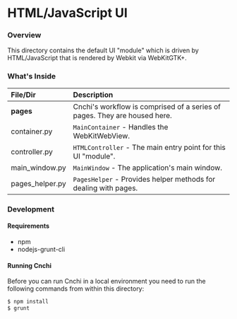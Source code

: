 # HTML/JavaScript UI
### Overview
This directory contains the default UI "module" which is driven by HTML/JavaScript that is rendered by Webkit via WebKitGTK+. 
### What's Inside
|File/Dir|Description|
|:---|:---|
|**pages**|Cnchi's workflow is comprised of a series of pages. They are housed here.|
|container.py|`MainContainer` - Handles the WebKitWebView.|
|controller.py|`HTMLController` - The main entry point for this UI "module".|
|main_window.py|`MainWindow` - The application's main window.|
|pages_helper.py|`PagesHelper` - Provides helper methods for dealing with pages.|

### Development
#### Requirements
* npm
* nodejs-grunt-cli
#### Running Cnchi
Before you can run Cnchi in a local environment you need to run the following commands from within this directory:
```sh
$ npm install
$ grunt
```